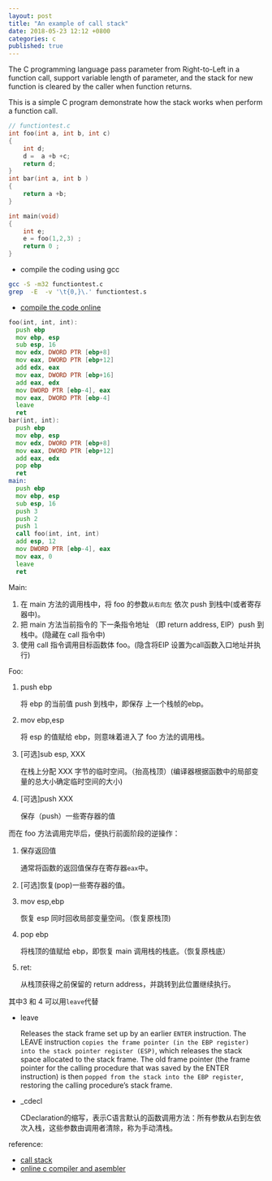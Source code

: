 ```yaml
---
layout: post
title: "An example of call stack"
date: 2018-05-23 12:12 +0800
categories: c
published: true
---
```


The C programming language pass parameter from Right-to-Left in a function call, support variable length of parameter, and the stack for new function is cleared by the caller when function returns.

This is a simple C program demonstrate how the stack works when perform a function call.

```c
// functiontest.c
int foo(int a, int b, int c)  
{
    int d;
    d =  a +b +c;
    return d;
}
int bar(int a, int b )
{
    return a +b;
}

int main(void)
{
    int e;
    e = foo(1,2,3) ;
    return 0 ;
}
```

- compile the coding using gcc

```sh
gcc -S -m32 functiontest.c
grep  -E  -v '\t{0,}\.' functiontest.s
```

- [compile the code online](https://godbolt.org/)

```asm
foo(int, int, int):
  push ebp
  mov ebp, esp
  sub esp, 16
  mov edx, DWORD PTR [ebp+8]
  mov eax, DWORD PTR [ebp+12]
  add edx, eax
  mov eax, DWORD PTR [ebp+16]
  add eax, edx
  mov DWORD PTR [ebp-4], eax
  mov eax, DWORD PTR [ebp-4]
  leave
  ret
bar(int, int):
  push ebp
  mov ebp, esp
  mov edx, DWORD PTR [ebp+8]
  mov eax, DWORD PTR [ebp+12]
  add eax, edx
  pop ebp
  ret
main:
  push ebp
  mov ebp, esp
  sub esp, 16
  push 3
  push 2
  push 1
  call foo(int, int, int)
  add esp, 12
  mov DWORD PTR [ebp-4], eax
  mov eax, 0
  leave
  ret
```

Main:

1. 在 main 方法的调用栈中，将 foo 的参数`从右向左` 依次 push 到栈中(或者寄存器中)。
2. 把 main 方法当前指令的 下一条指令地址 （即 return address, EIP）push 到栈中。(隐藏在 call 指令中)
3. 使用 call 指令调用目标函数体 foo。(隐含将EIP 设置为call函数入口地址并执行)

Foo:

1. push ebp

   将 ebp 的当前值 push 到栈中，即保存 上一个栈帧的ebp。

2. mov ebp,esp

   将 esp 的值赋给 ebp，则意味着进入了 foo 方法的调用栈。

3. [可选]sub esp, XXX

   在栈上分配 XXX 字节的临时空间。（抬高栈顶）(编译器根据函数中的局部变量的总大小确定临时空间的大小)

4. [可选]push XXX

   保存（push）一些寄存器的值

而在 foo 方法调用完毕后，便执行前面阶段的逆操作：

1. 保存返回值

   通常将函数的返回值保存在寄存器`eax`中。

2. [可选]恢复(pop)一些寄存器的值。
3. mov esp,ebp 

   恢复 esp 同时回收局部变量空间。（恢复原栈顶)

4. pop ebp

   将栈顶的值赋给 ebp，即恢复 main 调用栈的栈底。（恢复原栈底）

5. ret:

   从栈顶获得之前保留的 return address，并跳转到此位置继续执行。


其中3 和 4 可以用`leave`代替

- leave

    Releases the stack frame set up by an earlier `ENTER` instruction. The LEAVE instruction `copies the frame pointer (in the EBP register) into the stack pointer register (ESP)`, which releases the stack space allocated to the stack frame. The old frame pointer (the frame pointer for the calling procedure that was saved by the ENTER instruction) is then `popped from the stack into the EBP register`, restoring the calling procedure’s stack frame.

- _cdecl
  
  CDeclaration的缩写，表示C语言默认的函数调用方法：所有参数从右到左依次入栈，这些参数由调用者清除，称为手动清栈。

reference:

- [call stack](https://blog.csdn.net/yang_yulei/article/details/45795591)
- [online c compiler and asembler](https://godbolt.org/)